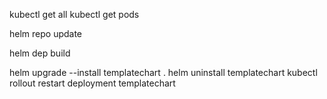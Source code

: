 kubectl get all
kubectl get pods

helm repo update

helm dep build


helm upgrade --install templatechart .
helm uninstall templatechart
kubectl rollout restart deployment templatechart
